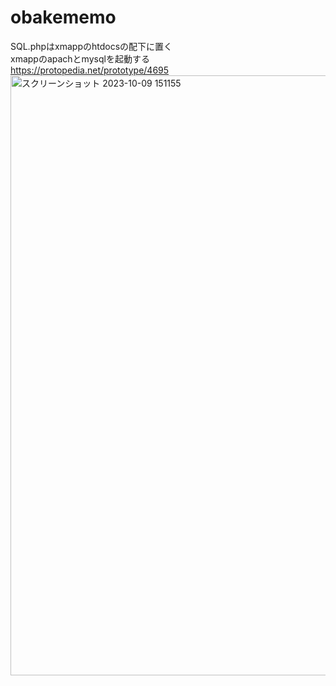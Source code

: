 # obakememo
SQL.phpはxmappのhtdocsの配下に置く<br>
xmappのapachとmysqlを起動する<br>
https://protopedia.net/prototype/4695
<img width="960" alt="スクリーンショット 2023-10-09 151155" src="https://github.com/2201009-kikukawa/obakememo/assets/135786069/81903416-3924-43d3-9813-2f91e2b92b4e">
